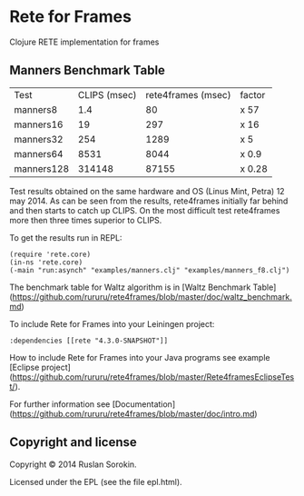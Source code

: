 Rete for Frames
====

Clojure RETE implementation for frames

Manners Benchmark Table
----

<table>
<tr><td>Test</td><td>CLIPS (msec)</td><td>rete4frames (msec)</td><td>factor</td></tr>
<tr><td>manners8</td><td>1.4</td><td>80</td><td>x 57</td></tr>
<tr><td>manners16</td><td>19</td><td>297</td><td>x 16</td></tr>
<tr><td>manners32</td><td>254</td><td>1289</td><td>x 5</td></tr>
<tr><td>manners64</td><td>8531</td><td>8044</td><td>x 0.9</td></tr>
<tr><td>manners128</td><td>314148</td><td>87155</td><td>x 0.28</td></tr>
</table>

Test results obtained on the same hardware and OS (Linus Mint, Petra) 12 may 2014.
As can be seen from the results, rete4frames initially far behind and then starts to catch up CLIPS.
On the most difficult test rete4frames more then three times superior to CLIPS.

To get the results run in REPL:

```
(require 'rete.core)
(in-ns 'rete.core)
(-main "run:asynch" "examples/manners.clj" "examples/manners_f8.clj")
```
The benchmark table for Waltz algorithm is in [Waltz Benchmark Table] (https://github.com/rururu/rete4frames/blob/master/doc/waltz_benchmark.md)

To include Rete for Frames into your Leiningen project:

```
:dependencies [[rete "4.3.0-SNAPSHOT"]]
```
How to include Rete for Frames into your Java programs see example [Eclipse project] (https://github.com/rururu/rete4frames/blob/master/Rete4framesEclipseTest/).

For further information see [Documentation] (https://github.com/rururu/rete4frames/blob/master/doc/intro.md)

Copyright and license
----

Copyright © 2014 Ruslan Sorokin.

Licensed under the EPL (see the file epl.html).
